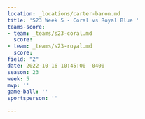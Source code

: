 ```yaml
---
location: _locations/carter-baron.md
title: 'S23 Week 5 - Coral vs Royal Blue '
teams-score:
- team: _teams/s23-coral.md
  score: 
- team: _teams/s23-royal.md
  score: 
field: "2"
date: 2022-10-16 10:45:00 -0400
season: 23
week: 5
mvp: ''
game-ball: ''
sportsperson: ''

---
```

